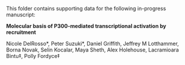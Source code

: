 This folder contains supporting data for the following in-progress manuscript:

**Molecular basis of P300-mediated transcriptional activation by recruitment**

Nicole DelRosso*, Peter Suzuki*, Daniel Griffith, Jeffrey M Lotthammer, Borna Novak, Selin Kocalar, Maya Sheth, Alex Holehouse, Lacramioara Bintu‡, Polly Fordyce‡
